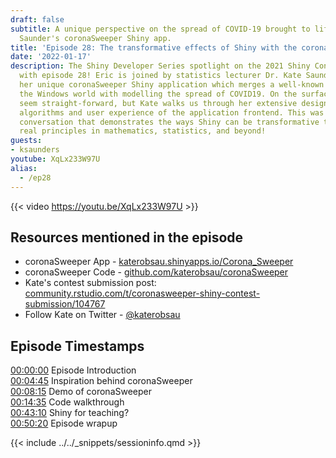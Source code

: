 ```yaml
---
draft: false
subtitle: A unique perspective on the spread of COVID-19 brought to life with Kate
  Saunder's coronaSweeper Shiny app.
title: 'Episode 28: The transformative effects of Shiny with the coronaSweeper app'
date: '2022-01-17'
description: The Shiny Developer Series spotlight on the 2021 Shiny Contest continues
  with episode 28! Eric is joined by statistics lecturer Dr. Kate Saunders to share
  her unique coronaSweeper Shiny application which merges a well-known mini-game in
  the Windows world with modelling the spread of COVID19. On the surface it might
  seem straight-forward, but Kate walks us through her extensive design ideas of the
  algorithms and user experience of the application frontend. This was a very inspiring
  conversation that demonstrates the ways Shiny can be transformative to teaching
  real principles in mathematics, statistics, and beyond!
guests: 
- ksaunders
youtube: XqLx233W97U
alias: 
  - /ep28
---
```


{{< video https://youtu.be/XqLx233W97U >}}

## Resources mentioned in the episode

* coronaSweeper App - [katerobsau.shinyapps.io/Corona_Sweeper](https://katerobsau.shinyapps.io/Corona_Sweeper)
* coronaSweeper Code - [github.com/katerobsau/coronaSweeper](https://github.com/katerobsau/coronaSweeper)
* Kate's contest submission post: [community.rstudio.com/t/coronasweeper-shiny-contest-submission/104767](https://community.rstudio.com/t/coronasweeper-shiny-contest-submission/104767)
* Follow Kate on Twitter - [@katerobsau](https://twitter.com/katerobsau)

## Episode Timestamps

[00:00:00](https://youtube.com/watch?v=XqLx233W97U&t=0s) Episode Introduction </br>
[00:04:45](https://youtube.com/watch?v=XqLx233W97U&t=285s) Inspiration behind coronaSweeper </br>
[00:08:15](https://youtube.com/watch?v=XqLx233W97U&t=495s) Demo of coronaSweeper </br>
[00:14:35](https://youtube.com/watch?v=XqLx233W97U&t=875s) Code walkthrough </br>
[00:43:10](https://youtube.com/watch?v=XqLx233W97U&t=2590s) Shiny for teaching? </br>
[00:50:20](https://youtube.com/watch?v=XqLx233W97U&t=3020s) Episode wrapup </br>

{{< include ../../_snippets/sessioninfo.qmd >}}
